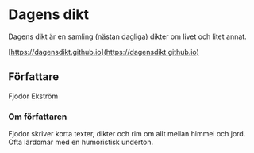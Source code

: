 # Dagens dikt

Dagens dikt är en samling (nästan dagliga) dikter om livet och litet annat.

[https://dagensdikt.github.io](https://dagensdikt.github.io)

## Författare

Fjodor Ekström

### Om författaren

Fjodor skriver korta texter, dikter och rim om allt mellan himmel och jord. Ofta lärdomar med en humoristisk underton.

